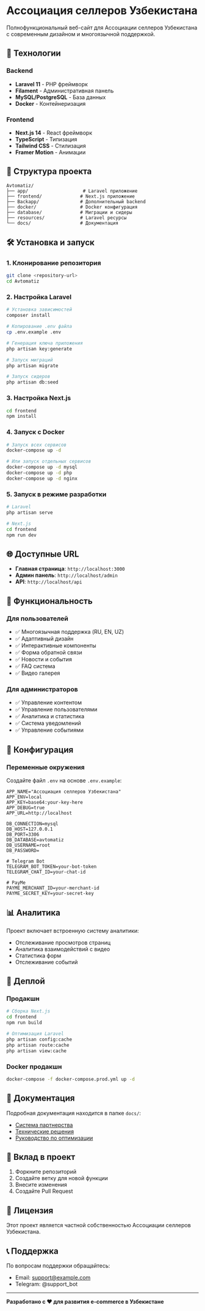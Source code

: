 # Ассоциация селлеров Узбекистана

Полнофункциональный веб-сайт для Ассоциации селлеров Узбекистана с современным дизайном и многоязычной поддержкой.

## 🚀 Технологии

### Backend
- **Laravel 11** - PHP фреймворк
- **Filament** - Административная панель
- **MySQL/PostgreSQL** - База данных
- **Docker** - Контейнеризация

### Frontend
- **Next.js 14** - React фреймворк
- **TypeScript** - Типизация
- **Tailwind CSS** - Стилизация
- **Framer Motion** - Анимации

## 📁 Структура проекта

```
Avtomatiz/
├── app/                    # Laravel приложение
├── frontend/              # Next.js приложение
├── Backapp/               # Дополнительный backend
├── docker/                # Docker конфигурация
├── database/              # Миграции и сидеры
├── resources/             # Laravel ресурсы
└── docs/                  # Документация
```

## 🛠️ Установка и запуск

### 1. Клонирование репозитория
```bash
git clone <repository-url>
cd Avtomatiz
```

### 2. Настройка Laravel
```bash
# Установка зависимостей
composer install

# Копирование .env файла
cp .env.example .env

# Генерация ключа приложения
php artisan key:generate

# Запуск миграций
php artisan migrate

# Запуск сидеров
php artisan db:seed
```

### 3. Настройка Next.js
```bash
cd frontend
npm install
```

### 4. Запуск с Docker
```bash
# Запуск всех сервисов
docker-compose up -d

# Или запуск отдельных сервисов
docker-compose up -d mysql
docker-compose up -d php
docker-compose up -d nginx
```

### 5. Запуск в режиме разработки
```bash
# Laravel
php artisan serve

# Next.js
cd frontend
npm run dev
```

## 🌐 Доступные URL

- **Главная страница**: `http://localhost:3000`
- **Админ панель**: `http://localhost/admin`
- **API**: `http://localhost/api`

## 📱 Функциональность

### Для пользователей
- ✅ Многоязычная поддержка (RU, EN, UZ)
- ✅ Адаптивный дизайн
- ✅ Интерактивные компоненты
- ✅ Форма обратной связи
- ✅ Новости и события
- ✅ FAQ система
- ✅ Видео галерея

### Для администраторов
- ✅ Управление контентом
- ✅ Управление пользователями
- ✅ Аналитика и статистика
- ✅ Система уведомлений
- ✅ Управление событиями

## 🔧 Конфигурация

### Переменные окружения
Создайте файл `.env` на основе `.env.example`:

```env
APP_NAME="Ассоциация селлеров Узбекистана"
APP_ENV=local
APP_KEY=base64:your-key-here
APP_DEBUG=true
APP_URL=http://localhost

DB_CONNECTION=mysql
DB_HOST=127.0.0.1
DB_PORT=3306
DB_DATABASE=avtomatiz
DB_USERNAME=root
DB_PASSWORD=

# Telegram Bot
TELEGRAM_BOT_TOKEN=your-bot-token
TELEGRAM_CHAT_ID=your-chat-id

# PayMe
PAYME_MERCHANT_ID=your-merchant-id
PAYME_SECRET_KEY=your-secret-key
```

## 📊 Аналитика

Проект включает встроенную систему аналитики:
- Отслеживание просмотров страниц
- Аналитика взаимодействий с видео
- Статистика форм
- Отслеживание событий

## 🚀 Деплой

### Продакшн
```bash
# Сборка Next.js
cd frontend
npm run build

# Оптимизация Laravel
php artisan config:cache
php artisan route:cache
php artisan view:cache
```

### Docker продакшн
```bash
docker-compose -f docker-compose.prod.yml up -d
```

## 📝 Документация

Подробная документация находится в папке `docs/`:
- [Система партнерства](docs/partnerships-system.md)
- [Технические решения](TECHNICAL_DECISIONS.md)
- [Руководство по оптимизации](OPTIMIZATION_SUMMARY.md)

## 🤝 Вклад в проект

1. Форкните репозиторий
2. Создайте ветку для новой функции
3. Внесите изменения
4. Создайте Pull Request

## 📄 Лицензия

Этот проект является частной собственностью Ассоциации селлеров Узбекистана.

## 📞 Поддержка

По вопросам поддержки обращайтесь:
- Email: support@example.com
- Telegram: @support_bot

---

**Разработано с ❤️ для развития e-commerce в Узбекистане**
